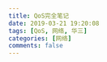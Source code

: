 ```yaml
---
title: QoS完全笔记
date: 2019-03-21 19:20:08
tags: [QoS, 网络, 华三]
categories: [网络]
comments: false
---
```


